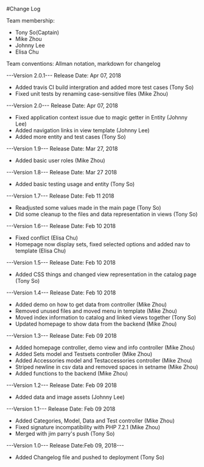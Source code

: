 #Change Log

Team membership:
- Tony So(Captain)
- Mike Zhou
- Johnny Lee
- Elisa Chu

Team conventions: Allman notation, markdown for changelog


---Version 2.0.1--- Release Date: Apr 07, 2018
- Added travis CI build intergration and added more test cases (Tony So)
- Fixed unit tests by renaming case-sensitive files (Mike Zhou)

---Version 2.0--- Release Date: Apr 07, 2018
- Fixed application context issue due to magic getter in Entity (Johnny Lee)
- Added navigation links in view template (Johnny Lee)
- Added more entity and test cases (Tony So)

---Version 1.9--- Release Date: Mar 27, 2018
- Added basic user roles (Mike Zhou)

---Version 1.8--- Release Date: Mar 27 2018
- Added basic testing usage and entity (Tony So)

---Version 1.7--- Release Date: Feb 11 2018
- Readjusted some values made in the main page (Tony So)
- Did some cleanup to the files and data representation in views (Tony So)

---Version 1.6--- Release Date: Feb 10 2018
- Fixed conflict (Elisa Chu)
- Homepage now display sets, fixed selected options and added nav to template (Elisa Chu)

---Version 1.5--- Release Date: Feb 10 2018
- Added CSS things and changed view representation in the catalog page (Tony So)

---Version 1.4--- Release Date: Feb 10 2018
- Added demo on how to get data from controller (Mike Zhou)
- Removed unused files and moved menu in template (Mike Zhou)
- Moved index information to catalog and linked views together (Tony So)
- Updated homepage to show data from the backend (Mike Zhou)

---Version 1.3--- Release Date: Feb 09 2018
- Added homepage controller, demo view and info controller (Mike Zhou)
- Added Sets model and Testsets controller (Mike Zhou)
- Added Accessories model and Testaccessories controller (Mike Zhou)
- Striped newline in csv data and removed spaces in setname (Mike Zhou)
- Added functions to the backend (Mike Zhou)

---Version 1.2--- Release Date: Feb 09 2018
- Added data and image assets (Johnny Lee)

---Version 1.1--- Release Date: Feb 09 2018
- Added Categories, Model, Data and Test controller (Mike Zhou)
- Fixed signature incompatibility with PHP 7.2.1 (Mike Zhou)
- Merged with jim parry's push (Tony So)

---Version 1.0--- Release Date:Feb 09, 2018---
- Added Changelog file and pushed to deployment (Tony So)